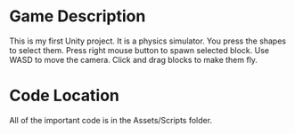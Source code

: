 # Game Description
This is my first Unity project. It is a physics simulator. You press the shapes to select them. Press right mouse button to spawn selected block. Use WASD to move the camera. Click and drag blocks to make them fly.
# Code Location
All of the important code is in the Assets/Scripts folder.